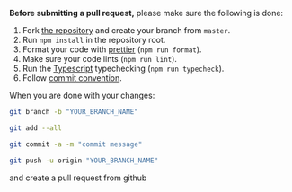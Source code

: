 **Before submitting a pull request,** please make sure the following is done:

1. Fork [the repository](https://github.com/pgmanutd/node-talisman.git) and create your branch from `master`.
2. Run `npm install` in the repository root.
3. Format your code with [prettier](https://prettier.io/) (`npm run format`).
4. Make sure your code lints (`npm run lint`).
5. Run the [Typescript](https://www.typescriptlang.org/) typechecking (`npm run typecheck`).
6. Follow [commit convention](./COMMIT_CONVENTION.md).

When you are done with your changes:

```bash
git branch -b "YOUR_BRANCH_NAME"

git add --all

git commit -a -m "commit message"

git push -u origin "YOUR_BRANCH_NAME"
```

and create a pull request from github
